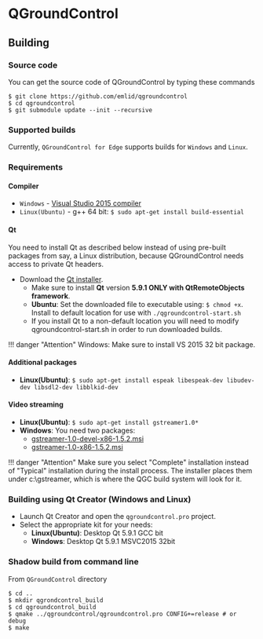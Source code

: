 # QGroundControl

## Building

### Source code
You can get the source code of QGroundControl by typing these commands
```
$ git clone https://github.com/emlid/qgroundcontrol
$ cd qgroundcontrol
$ git submodule update --init --recursive
```

### Supported builds
Currently, ```QGroundControl for Edge``` supports builds for ```Windows``` and ```Linux```. 

### Requirements
#### Compiler
- ```Windows``` - [Visual Studio 2015 compiler](http://www.visualstudio.com/downloads/download-visual-studio-vs#d-express-windows-desktop)
- ```Linux(Ubuntu)``` - g++ 64 bit: 
```$ sudo apt-get install build-essential```

#### Qt
You need to install Qt as described below instead of using pre-built 
packages from say, a Linux distribution, because QGroundControl needs access to private Qt headers.

- Download the [Qt installer](http://www.qt.io/download-open-source).
  - Make sure to install **Qt** version **5.9.1 ONLY with QtRemoteObjects framework**.
  - **Ubuntu**: Set the downloaded file to executable using: ```$ chmod +x```. 
  Install to default location for use with ```./qgroundcontrol-start.sh```
  - If you install Qt to a non-default location you will need to modify qgroundcontrol-start.sh 
in order to run downloaded builds.

!!! danger "Attention"
	Windows: Make sure to install VS 2015 32 bit package.

#### Additional packages
- **Linux(Ubuntu)**: ```$ sudo apt-get install espeak libespeak-dev libudev-dev libsdl2-dev libblkid-dev```

#### Video streaming
- **Linux(Ubuntu)**: ```$ sudo apt-get install gstreamer1.0*```
- **Windows**: 
  You need two packages:
  - [gstreamer-1.0-devel-x86-1.5.2.msi](https://gstreamer.freedesktop.org/data/pkg/windows/1.5.2/gstreamer-1.0-devel-x86-1.5.2.msi)
  - [gstreamer-1.0-x86-1.5.2.msi](https://gstreamer.freedesktop.org/data/pkg/windows/1.5.2/gstreamer-1.0-x86-1.5.2.msi)
  
!!! danger "Attention"
	Make sure you select "Complete" installation instead of "Typical" installation during the install process. The installer places them under c:\gstreamer, which is where the QGC build system will look for it.

### Building using Qt Creator (Windows and Linux)

- Launch Qt Creator and open the `qgroundcontrol.pro` project.
- Select the appropriate kit for your needs:
  - **Linux(Ubuntu)**: Desktop Qt 5.9.1 GCC bit
  - **Windows**: Desktop Qt 5.9.1 MSVC2015 32bit
  
### Shadow build from command line
From ```QGroundControl``` directory

```
$ cd ..
$ mkdir qgrondcontrol_build
$ cd qgroundcontrol_build
$ qmake ../qgroundcontrol/qgroundcontrol.pro CONFIG+=release # or debug
$ make
```
